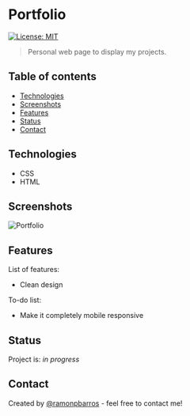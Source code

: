 # Portfolio
[![License: MIT](https://img.shields.io/badge/License-MIT-blue.svg)](https://github.com/ramonpbarros/readme-generator)
> Personal web page to display my projects.

## Table of contents
* [Technologies](#technologies)
* [Screenshots](#screenshots)
* [Features](#features)
* [Status](#status)
* [Contact](#contact)

## Technologies
* CSS
* HTML

## Screenshots
![Portfolio](./assets/img/portfolio.gif)

## Features
List of features:
* Clean design

To-do list:
* Make it completely mobile responsive

## Status
Project is: _in progress_

## Contact
Created by [@ramonpbarros](https://ramonpbarros.github.io/) - feel free to contact me!